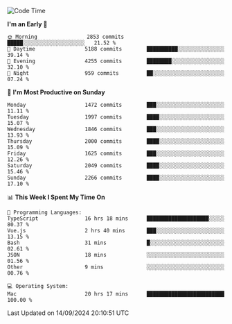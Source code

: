 <!--START_SECTION:waka-->
![Code Time](http://img.shields.io/badge/Code%20Time-4%2C346%20hrs%2035%20mins-blue)

**I'm an Early 🐤** 

```text
🌞 Morning                2853 commits        █████░░░░░░░░░░░░░░░░░░░░   21.52 % 
🌆 Daytime                5188 commits        ██████████░░░░░░░░░░░░░░░   39.14 % 
🌃 Evening                4255 commits        ████████░░░░░░░░░░░░░░░░░   32.10 % 
🌙 Night                  959 commits         ██░░░░░░░░░░░░░░░░░░░░░░░   07.24 % 
```
📅 **I'm Most Productive on Sunday** 

```text
Monday                   1472 commits        ███░░░░░░░░░░░░░░░░░░░░░░   11.11 % 
Tuesday                  1997 commits        ████░░░░░░░░░░░░░░░░░░░░░   15.07 % 
Wednesday                1846 commits        ███░░░░░░░░░░░░░░░░░░░░░░   13.93 % 
Thursday                 2000 commits        ████░░░░░░░░░░░░░░░░░░░░░   15.09 % 
Friday                   1625 commits        ███░░░░░░░░░░░░░░░░░░░░░░   12.26 % 
Saturday                 2049 commits        ████░░░░░░░░░░░░░░░░░░░░░   15.46 % 
Sunday                   2266 commits        ████░░░░░░░░░░░░░░░░░░░░░   17.10 % 
```


📊 **This Week I Spent My Time On** 

```text
💬 Programming Languages: 
TypeScript               16 hrs 18 mins      ████████████████████░░░░░   80.37 % 
Vue.js                   2 hrs 40 mins       ███░░░░░░░░░░░░░░░░░░░░░░   13.15 % 
Bash                     31 mins             █░░░░░░░░░░░░░░░░░░░░░░░░   02.61 % 
JSON                     18 mins             ░░░░░░░░░░░░░░░░░░░░░░░░░   01.56 % 
Other                    9 mins              ░░░░░░░░░░░░░░░░░░░░░░░░░   00.76 % 

💻 Operating System: 
Mac                      20 hrs 17 mins      █████████████████████████   100.00 % 
```


 Last Updated on 14/09/2024 20:10:51 UTC
<!--END_SECTION:waka-->

